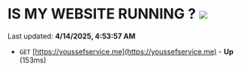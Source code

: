 # IS MY WEBSITE RUNNING ? [![](https://img.shields.io/static/v1?label=Sponsor&message=%E2%9D%A4&logo=GitHub&color=%23fe8e86)](https://github.com/sponsors/Youssef-Lehmam)

Last updated: **4/14/2025, 4:53:57 AM**

- `GET` [https://youssefservice.me](https://youssefservice.me) - **Up** (153ms)
